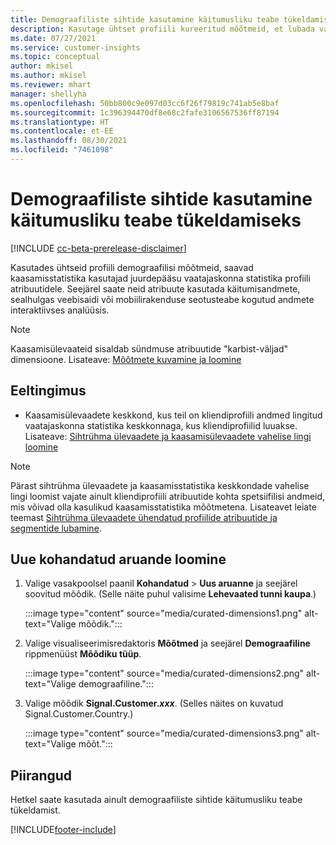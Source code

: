 ```yaml
---
title: Demograafiliste sihtide kasutamine käitumusliku teabe tükeldamiseks (kureeritud mõõtmed)
description: Kasutage ühtset profiili kureeritud mõõtmeid, et lubada vaatajaskonna statistika kliendiprofiili atribuute.
ms.date: 07/27/2021
ms.service: customer-insights
ms.topic: conceptual
author: mkisel
ms.author: mkisel
ms.reviewer: mhart
manager: shellyha
ms.openlocfilehash: 50bb800c9e097d03cc6f26f79819c741ab5e8baf
ms.sourcegitcommit: 1c396394470df8e68c2fafe3106567536ff87194
ms.translationtype: HT
ms.contentlocale: et-EE
ms.lasthandoff: 08/30/2021
ms.locfileid: "7461098"
---
```

# <a name="use-demographic-dimensions-for-splitting-behavioral-data"></a>Demograafiliste sihtide kasutamine käitumusliku teabe tükeldamiseks

[!INCLUDE [cc-beta-prerelease-disclaimer](includes/cc-beta-prerelease-disclaimer.md)]

Kasutades ühtseid profiili demograafilisi mõõtmeid, saavad kaasamisstatistika kasutajad juurdepääsu vaatajaskonna statistika profiili atribuutidele. Seejärel saate neid atribuute kasutada käitumisandmete, sealhulgas veebisaidi või mobiilirakenduse seotusteabe kogutud andmete interaktiivses analüüsis.

>[!NOTE]
> Kaasamisülevaateid sisaldab sündmuse atribuutide "karbist-väljad" dimensioone. Lisateave: [Mõõtmete kuvamine ja loomine](dimensions.md)

## <a name="prerequisite"></a>Eeltingimus

- Kaasamisülevaadete keskkond, kus teil on kliendiprofiili andmed lingitud vaatajaskonna statistika keskkonnaga, kus kliendiprofiilid luuakse. Lisateave: [Sihtrühma ülevaadete ja kaasamisülevaadete vahelise lingi loomine](integrate-audience-insights-engagement-insights.md)

> [!NOTE]
> Pärast sihtrühma ülevaadete ja kaasamisstatistika keskkondade vahelise lingi loomist vajate ainult kliendiprofiili atribuutide kohta spetsiifilisi andmeid, mis võivad olla kasulikud kaasamisstatistika mõõtmetena. Lisateavet leiate teemast [Sihtrühma ülevaadete ühendatud profiilide atribuutide ja segmentide lubamine](integrate-audience-insights-engagement-insights.md#enable-audience-insights-unified-profiles-attributes-and-segments).<!--note from editor: Suggested. -->

## <a name="create-a-new-custom-report"></a>Uue kohandatud aruande loomine

1. Valige vasakpoolsel paanil **Kohandatud** > **Uus aruanne** ja seejärel soovitud mõõdik. (Selle näite puhul valisime **Lehevaated tunni kaupa**.)

    :::image type="content" source="media/curated-dimensions1.png" alt-text="Valige mõõdik.":::

2. Valige visualiseerimisredaktoris **Mõõtmed** ja seejärel **Demograafiline** rippmenüüst **Mõõdiku tüüp**.

    :::image type="content" source="media/curated-dimensions2.png" alt-text="Valige demograafiline.":::

3. Valige mõõdik **Signal.Customer.*xxx***. (Selles näites on kuvatud Signal.Customer.Country.)

    :::image type="content" source="media/curated-dimensions3.png" alt-text="Valige mõõt.":::
  
## <a name="limitations"></a>Piirangud

Hetkel saate kasutada ainult demograafiliste sihtide käitumusliku teabe tükeldamist.


[!INCLUDE[footer-include](../includes/footer-banner.md)]
